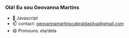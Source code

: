 ### Olá! Eu sou Geovanna Martins


- 🌱 Javascript 
- 📫 contact: geovannamartinscabraldasilva@gmail.com 
- 😄 Pronouns: ela/dela

